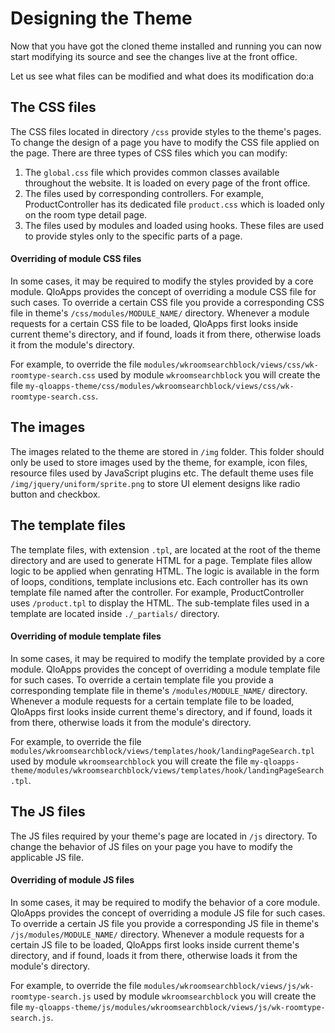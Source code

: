 # Designing the Theme

Now that you have got the cloned theme installed and running you can now start modifying its source and see the changes live at the front office.

Let us see what files can be modified and what does its modification do:a

## The CSS files
The CSS files located in directory `/css` provide styles to the theme's pages. To change the design of a page you have to modify the CSS file applied on the page. There are three types of CSS files which you can modify:
1. The `global.css` file which provides common classes available throughout the website. It is loaded on every page of the front office.
2. The files used by corresponding controllers. For example, ProductController has its dedicated file `product.css` which is loaded only on the room type detail page.
3. The files used by modules and loaded using hooks. These files are used to provide styles only to the specific parts of a page.

#### Overriding of module CSS files
In some cases, it may be required to modify the styles provided by a core module. QloApps provides the concept of overriding a module CSS file for such cases. To override a certain CSS file you provide a corresponding CSS file in theme's `/css/modules/MODULE_NAME/` directory. Whenever a module requests for a certain CSS file to be loaded, QloApps first looks inside current theme's directory, and if found, loads it from there, otherwise loads it from the module's directory.

For example, to override the file `modules/wkroomsearchblock/views/css/wk-roomtype-search.css` used by module `wkroomsearchblock` you will create the file `my-qloapps-theme/css/modules/wkroomsearchblock/views/css/wk-roomtype-search.css`.


## The images
The images related to the theme are stored in `/img` folder. This folder should only be used to store images used by the theme, for example, icon files, resource files used by JavaScript plugins etc.
The default theme uses file `/img/jquery/uniform/sprite.png` to store UI element designs like radio button and checkbox.

## The template files
The template files, with extension `.tpl`, are located at the root of the theme directory and are used to generate HTML for a page. Template files allow logic to be applied when genrating HTML. The logic is available in the form of loops, conditions, template inclusions etc.
Each controller has its own template file named after the controller. For example, ProductController uses `/product.tpl` to display the HTML. The sub-template files used in a template are located inside `./_partials/` directory.

#### Overriding of module template files
In some cases, it may be required to modify the template provided by a core module. QloApps provides the concept of overriding a module template file for such cases. To override a certain template file you provide a corresponding template file in theme's `/modules/MODULE_NAME/` directory. Whenever a module requests for a certain template file to be loaded, QloApps first looks inside current theme's directory, and if found, loads it from there, otherwise loads it from the module's directory.

For example, to override the file `modules/wkroomsearchblock/views/templates/hook/landingPageSearch.tpl` used by module `wkroomsearchblock` you will create the file `my-qloapps-theme/modules/wkroomsearchblock/views/templates/hook/landingPageSearch.tpl`.

## The JS files
The JS files required by your theme's page are located in `/js` directory. To change the behavior of JS files on your page you have to modify the applicable JS file.

#### Overriding of module JS files
In some cases, it may be required to modify the behavior of a core module. QloApps provides the concept of overriding a module JS file for such cases. To override a certain JS file you provide a corresponding JS file in theme's `/js/modules/MODULE_NAME/` directory. Whenever a module requests for a certain JS file to be loaded, QloApps first looks inside current theme's directory, and if found, loads it from there, otherwise loads it from the module's directory.

For example, to override the file `modules/wkroomsearchblock/views/js/wk-roomtype-search.js` used by module `wkroomsearchblock` you will create the file `my-qloapps-theme/js/modules/wkroomsearchblock/views/js/wk-roomtype-search.js`.
